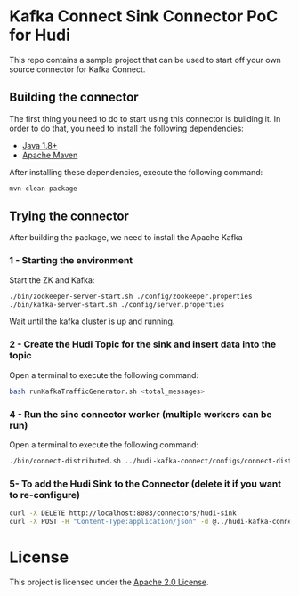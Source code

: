 <!--
* Licensed to the Apache Software Foundation (ASF) under one
* or more contributor license agreements.  See the NOTICE file
* distributed with this work for additional information
* regarding copyright ownership.  The ASF licenses this file
* to you under the Apache License, Version 2.0 (the
* "License"); you may not use this file except in compliance
* with the License.  You may obtain a copy of the License at
*
*      http://www.apache.org/licenses/LICENSE-2.0
*
* Unless required by applicable law or agreed to in writing, software
* distributed under the License is distributed on an "AS IS" BASIS,
* WITHOUT WARRANTIES OR CONDITIONS OF ANY KIND, either express or implied.
* See the License for the specific language governing permissions and
-->

# Kafka Connect Sink Connector PoC for Hudi

This repo contains a sample project that can be used to start off your own source connector for Kafka Connect.

## Building the connector

The first thing you need to do to start using this connector is building it. In order to do that, you need to install the following dependencies:

- [Java 1.8+](https://openjdk.java.net/)
- [Apache Maven](https://maven.apache.org/)

After installing these dependencies, execute the following command:

```bash
mvn clean package
```

## Trying the connector

After building the package, we need to install the Apache Kafka

### 1 - Starting the environment

Start the ZK and Kafka:

```bash
./bin/zookeeper-server-start.sh ./config/zookeeper.properties
./bin/kafka-server-start.sh ./config/server.properties
```

Wait until the kafka cluster is up and running.

### 2 - Create the Hudi Topic for the sink and insert data into the topic

Open a terminal to execute the following command:

```bash
bash runKafkaTrafficGenerator.sh <total_messages>
```

### 4 - Run the sinc connector worker (multiple workers can be run)

Open a terminal to execute the following command:

```bash
./bin/connect-distributed.sh ../hudi-kafka-connect/configs/connect-distributed.properties
```

### 5- To add the Hudi Sink to the Connector (delete it if you want to re-configure)

```bash
curl -X DELETE http://localhost:8083/connectors/hudi-sink
curl -X POST -H "Content-Type:application/json" -d @../hudi-kafka-connect/configs/config-sink.json http://localhost:8083/connectors
```

# License

This project is licensed under the [Apache 2.0 License](./LICENSE).
